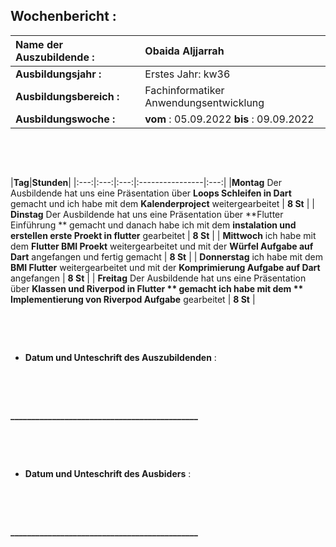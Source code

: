 ## Wochenbericht :

| **Name der Auszubildende :** | Obaida Aljjarrah |
|:--------|:--------|
| **Ausbildungsjahr :** | Erstes Jahr: kw36|
| **Ausbildungsbereich :** | Fachinformatiker Anwendungsentwicklung |  
| **Ausbildungswoche :** | **vom** : 05.09.2022 **bis** : 09.09.2022 |



&nbsp;

&nbsp;

|**Tag**|**Stunden**|
|:---:|:---:|:---:|:----------------|:---:|
|**Montag** Der Ausbildende hat uns eine Präsentation über **Loops Schleifen in Dart** gemacht und ich habe mit dem **Kalenderproject** weitergearbeitet | **8 St** |
| **Dinstag**  Der Ausbildende hat uns eine Präsentation über **Flutter Einführung ** gemacht und danach habe ich mit dem **instalation und erstellen erste Proekt in flutter** gearbeitet | **8 St** |
| **Mittwoch**  ich habe mit dem **Flutter BMI Proekt** weitergearbeitet und mit der  **Würfel Aufgabe auf Dart** angefangen und fertig gemacht  | **8 St** |
| **Donnerstag**  ich habe mit dem **BMI Flutter** weitergearbeitet und mit der **Komprimierung Aufgabe auf Dart** angefangen  | **8 St** |
| **Freitag** Der Ausbildende hat uns eine Präsentation über **Klassen und Riverpod in Flutter ** gemacht ich habe mit dem ** Implementierung von Riverpod Aufgabe** gearbeitet | **8 St** |



&nbsp;



&nbsp;

* **Datum und Unteschrift des Auszubildenden** :    

&nbsp;

&nbsp;



**_____________________________________________**

&nbsp;

&nbsp;

* **Datum und Unteschrift des Ausbiders** :

&nbsp;

&nbsp;



**_____________________________________________**
